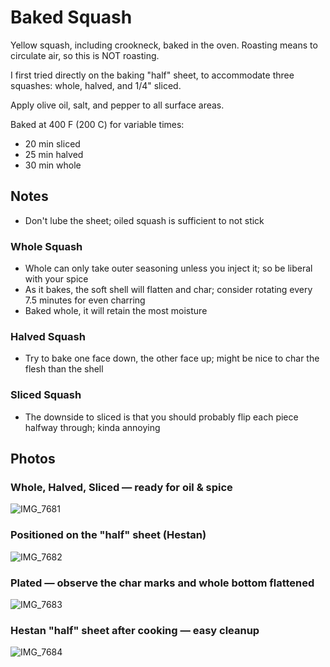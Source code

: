 # Baked Squash
Yellow squash, including crookneck, baked in the oven. Roasting means to circulate air, so this is NOT roasting.

I first tried directly on the baking "half" sheet, to accommodate three squashes: whole, halved, and 1/4" sliced.

Apply olive oil, salt, and pepper to all surface areas.

Baked at 400 F (200 C) for variable times:
* 20 min sliced
* 25 min halved
* 30 min whole

## Notes
* Don't lube the sheet; oiled squash is sufficient to not stick

### Whole Squash
* Whole can only take outer seasoning unless you inject it; so be liberal with your spice
* As it bakes, the soft shell will flatten and char; consider rotating every 7.5 minutes for even charring
* Baked whole, it will retain the most moisture

### Halved Squash
* Try to bake one face down, the other face up; might be nice to char the flesh than the shell

### Sliced Squash
* The downside to sliced is that you should probably flip each piece halfway through; kinda annoying

## Photos

### Whole, Halved, Sliced — ready for oil & spice
![IMG_7681](https://github.com/aaronkelton/recipes/assets/6170077/58fc5cff-a74f-46a2-bcf7-a7478c3c6259)

### Positioned on the "half" sheet (Hestan)
![IMG_7682](https://github.com/aaronkelton/recipes/assets/6170077/be54bd43-2c85-4c09-b194-1b935fa6fc1b)

### Plated — observe the char marks and whole bottom flattened
![IMG_7683](https://github.com/aaronkelton/recipes/assets/6170077/da3a3900-499c-4c85-a5a1-1f787028b081)

### Hestan "half" sheet after cooking — easy cleanup
![IMG_7684](https://github.com/aaronkelton/recipes/assets/6170077/f57ba50f-4d72-460c-92ae-b4d9a20dc722)
